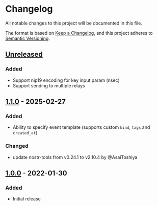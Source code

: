 # Changelog

All notable changes to this project will be documented in this file.

The format is based on [Keep a Changelog](https://keepachangelog.com/en/1.1.0/),
and this project adheres to [Semantic Versioning](https://semver.org/spec/v2.0.0.html).

## [Unreleased]

### Added
- Support nip19 encoding for key input param (nsec)
- Support sending to multiple relays

## [1.1.0] - 2025-02-27
### Added
- Ability to specify event template (supports custom `kind`, `tags` and `created_at`)

### Changed
- update nostr-tools from v0.24.1 to v2.10.4 by @AsaiToshiya

## [1.0.0] - 2022-01-30
### Added
- Initial release

[Unreleased]: https://github.com/theborakompanioni/nostr-action/compare/v1.1.0...HEAD
[1.1.0]: https://github.com/theborakompanioni/nostr-action/releases/tag/v1.0.0...v1.1.0
[1.0.0]: https://github.com/theborakompanioni/nostr-action/releases/tag/v1.0.0
